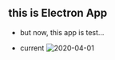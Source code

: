 ## this is Electron App
- but now, this app is test...

- current
![2020-04-01](https://user-images.githubusercontent.com/49093842/78134713-862a8180-745b-11ea-8ccd-5cc0035dbf67.png)
